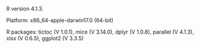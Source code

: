 R version 4.1.3.

Platform: x86_64-apple-darwin17.0 (64-bit)

R packages: tictoc (V 1.0.1), mice (V 3.14.0), dplyr (V 1.0.8), parallel (V 4.1.3), xlsx (V 0.6.5), ggplot2 (V 3.3.5)